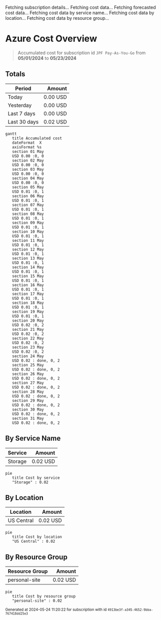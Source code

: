 Fetching subscription details...
Fetching cost data...
Fetching forecasted cost data...
Fetching cost data by service name...
Fetching cost data by location...
Fetching cost data by resource group...
# Azure Cost Overview

> Accumulated cost for subscription id `JPF Pay-As-You-Go` from **05/01/2024** to **05/23/2024**

## Totals

|Period|Amount|
|---|---:|
|Today|0.00 USD|
|Yesterday|0.00 USD|
|Last 7 days|0.00 USD|
|Last 30 days|0.02 USD|

```mermaid
gantt
   title Accumulated cost
   dateFormat  X
   axisFormat %s
   section 01 May
   USD 0.00 :0, 0
   section 02 May
   USD 0.00 :0, 0
   section 03 May
   USD 0.00 :0, 0
   section 04 May
   USD 0.00 :0, 0
   section 05 May
   USD 0.01 :0, 1
   section 06 May
   USD 0.01 :0, 1
   section 07 May
   USD 0.01 :0, 1
   section 08 May
   USD 0.01 :0, 1
   section 09 May
   USD 0.01 :0, 1
   section 10 May
   USD 0.01 :0, 1
   section 11 May
   USD 0.01 :0, 1
   section 12 May
   USD 0.01 :0, 1
   section 13 May
   USD 0.01 :0, 1
   section 14 May
   USD 0.01 :0, 1
   section 15 May
   USD 0.01 :0, 1
   section 16 May
   USD 0.01 :0, 1
   section 17 May
   USD 0.01 :0, 1
   section 18 May
   USD 0.01 :0, 1
   section 19 May
   USD 0.01 :0, 1
   section 20 May
   USD 0.02 :0, 2
   section 21 May
   USD 0.02 :0, 2
   section 22 May
   USD 0.02 :0, 2
   section 23 May
   USD 0.02 :0, 2
   section 24 May
   USD 0.02 : done, 0, 2
   section 25 May
   USD 0.02 : done, 0, 2
   section 26 May
   USD 0.02 : done, 0, 2
   section 27 May
   USD 0.02 : done, 0, 2
   section 28 May
   USD 0.02 : done, 0, 2
   section 29 May
   USD 0.02 : done, 0, 2
   section 30 May
   USD 0.02 : done, 0, 2
   section 31 May
   USD 0.02 : done, 0, 2
```

## By Service Name

|Service|Amount|
|---|---:|
|Storage|0.02 USD|

```mermaid
pie
   title Cost by service
   "Storage" : 0.02
```

## By Location

|Location|Amount|
|---|---:|
|US Central|0.02 USD|

```mermaid
pie
   title Cost by location
   "US Central" : 0.02
```

## By Resource Group

|Resource Group|Amount|
|---|---:|
|personal-site|0.02 USD|

```mermaid
pie
   title Cost by resource group
   "personal-site" : 0.02
```

<sup>Generated at 2024-05-24 11:20:22 for subscription with id `4913be3f-a345-4652-9bba-767418dd25e3`</sup>
